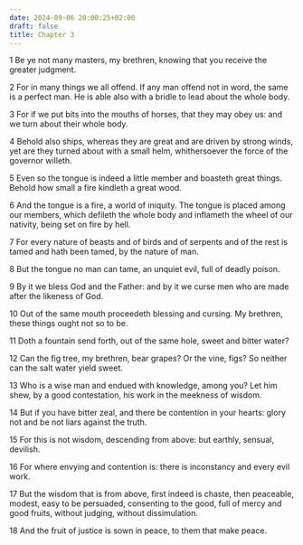 ```yaml
---
date: 2024-09-06 20:00:25+02:00
draft: false
title: Chapter 3
---
```




1 Be ye not many masters, my brethren, knowing that you receive the greater judgment.

2 For in many things we all offend. If any man offend not in word, the same is a perfect man. He is able also with a bridle to lead about the whole body.

3 For if we put bits into the mouths of horses, that they may obey us: and we turn about their whole body.

4 Behold also ships, whereas they are great and are driven by strong winds, yet are they turned about with a small helm, whithersoever the force of the governor willeth.

5 Even so the tongue is indeed a little member and boasteth great things. Behold how small a fire kindleth a great wood.

6 And the tongue is a fire, a world of iniquity. The tongue is placed among our members, which defileth the whole body and inflameth the wheel of our nativity, being set on fire by hell.

7 For every nature of beasts and of birds and of serpents and of the rest is tamed and hath been tamed, by the nature of man.

8 But the tongue no man can tame, an unquiet evil, full of deadly poison.

9 By it we bless God and the Father: and by it we curse men who are made after the likeness of God.

10 Out of the same mouth proceedeth blessing and cursing. My brethren, these things ought not so to be.

11 Doth a fountain send forth, out of the same hole, sweet and bitter water?

12 Can the fig tree, my brethren, bear grapes? Or the vine, figs? So neither can the salt water yield sweet.

13 Who is a wise man and endued with knowledge, among you? Let him shew, by a good contestation, his work in the meekness of wisdom.

14 But if you have bitter zeal, and there be contention in your hearts: glory not and be not liars against the truth.

15 For this is not wisdom, descending from above: but earthly, sensual, devilish.

16 For where envying and contention is: there is inconstancy and every evil work.

17 But the wisdom that is from above, first indeed is chaste, then peaceable, modest, easy to be persuaded, consenting to the good, full of mercy and good fruits, without judging, without dissimulation.

18 And the fruit of justice is sown in peace, to them that make peace.


